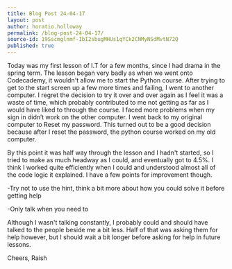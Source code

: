 ```yaml
---
title: Blog Post 24-04-17
layout: post
author: horatio.holloway
permalink: /blog-post-24-04-17/
source-id: 19Sscmglnmf-IbI2sbugMHUs1qYCk2CNMyNSdMvtN72Q
published: true
---
```

Today was my first lesson of I.T for a few months, since I had drama in the spring term. The lesson began very badly as when we went onto Codecademy, it wouldn't allow me to start the Python course. After trying to get to the start screen up a few more times and failing, I went to another computer. I regret the decision to try it over and over again as I feel it was a waste of time, which probably contributed to me not getting as far as I would have liked to through the course. I faced more problems when my sign in didn’t work on the other computer. I went back to my original computer to Reset my password. This turned out to be a good decision because after I reset the password, the python course worked on my old computer.

By this point it was half way through the lesson and I hadn't started, so I tried to make as much headway as I could, and eventually got to 4.5%. I think I worked quite efficiently when I could and understood almost all of the code logic it explained. I have a few points for improvement though. 

-Try not to use the hint, think a bit more about how you could solve it before getting help

-Only talk when you need to

Although I wasn't talking constantly, I probably could and should have talked to the people beside me a bit less. Half of that was asking them for help however, but I should wait a bit longer before asking for help in future lessons.

Cheers, Raish

